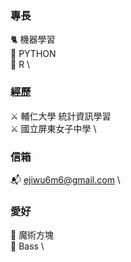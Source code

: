 ### 專長
🐈 機器學習 \
🐖 PYTHON \
🐘 R \

### 經歷
⚔️ 輔仁大學 統計資訊學習 \
⚔️ 國立屏東女子中學 \

### 信箱
📬 ejiwu6m6@gmail.com \

### 愛好
🧤 魔術方塊 \
🧤 Bass \
